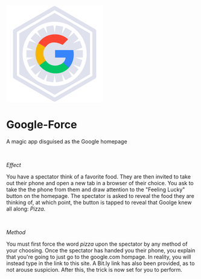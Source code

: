 ![alt text](Assets/Icon.png)
# **Google-Force**
A magic app disguised as the Google homepage

<br>

*Effect*

You have a spectator think of a favorite food. They are then invited to take out their phone and open a new tab in a browser of their choice.
You ask to take the the phone from them and draw attention to the "Feeling Lucky" button on the homepage.
The spectator is asked to reveal the food they are thinking of, at which point, the button is tapped to reveal that Goolge knew all along: *Pizza*.

<br>

*Method*

You must first force the word *pizza* upon the spectator by any method of your choosing. Once the spectator has handed you their phone, you explain that you're going to just go to the google.com hompage. In reality, you will instead type in the link to this site. A Bit.ly link has also been provided, as to not arouse suspicion. After this, the trick is now set for you to perform.